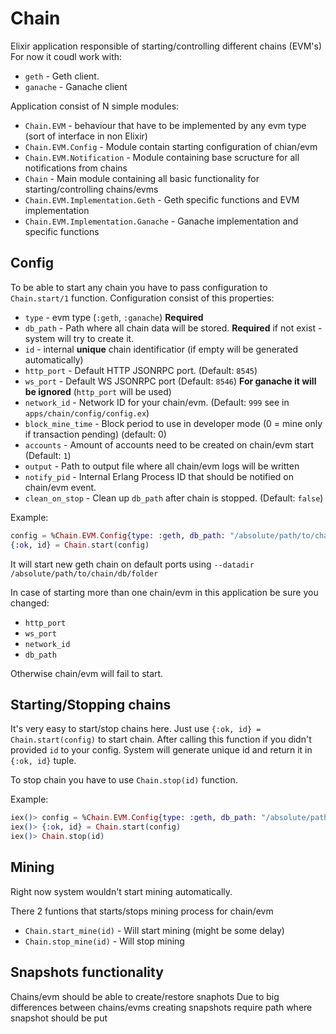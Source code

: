 # Chain

Elixir application responsible of starting/controlling different chains (EVM's)
For now it coudl work with:

 - `geth` - Geth client.
 - `ganache` - Ganache client

Application consist of N simple modules:
 - `Chain.EVM` - behaviour that have to be implemented by any evm type (sort of interface in non Elixir)
 - `Chain.EVM.Config` - Module contain starting configuration of chian/evm
 - `Chain.EVM.Notification` - Module containing base scructure for all notifications from chains
 - `Chain` - Main module containing all basic functionality for starting/controlling chains/evms
 - `Chain.EVM.Implementation.Geth` - Geth specific functions and EVM implementation
 - `Chain.EVM.Implementation.Ganache` - Ganache implementation and specific functions

## Config
To be able to start any chain you have to pass configuration to `Chain.start/1` function.
Configuration consist of this properties:

 - `type` - evm type (`:geth`, `:ganache`) **Required**
 - `db_path` - Path where all chain data will be stored. **Required** if not exist - system will try to create it.
 - `id` - internal **unique** chain identificatior (if empty will be generated automatically)
 - `http_port` - Default HTTP JSONRPC port. (Default: `8545`)
 - `ws_port` - Default WS JSONRPC port (Default: `8546`) **For ganache it will be ignored** (`http_port` will be used)
 - `network_id` - Network ID for your chain/evm. (Default: `999` see in `apps/chain/config/config.ex`)
 - `block_mine_time` - Block period to use in developer mode (0 = mine only if transaction pending) (default: 0)
 - `accounts` - Amount of accounts need to be created on chain/evm start (Default: `1`)
 - `output` - Path to output file where all chain/evm logs will be written
 - `notify_pid` - Internal Erlang Process ID that should be notified on chain/evm event.
 - `clean_on_stop` - Clean up `db_path` after chain is stopped. (Default: `false`)

Example:
```elixir
config = %Chain.EVM.Config{type: :geth, db_path: "/absolute/path/to/chain/db/folder", notify_pid: self()}
{:ok, id} = Chain.start(config)
```

It will start new geth chain on default ports using `--datadir /absolute/path/to/chain/db/folder`

In case of starting more than one chain/evm in this application be sure you changed:

 - `http_port`
 - `ws_port`
 - `network_id`
 - `db_path`

Otherwise chain/evm will fail to start.

## Starting/Stopping chains
It's very easy to start/stop chains here.
Just use `{:ok, id} = Chain.start(config)` to start chain.
After calling this function if you didn't provided `id` to your config. System will generate unique id and return it in `{:ok, id}` tuple.

To stop chain you have to use `Chain.stop(id)` function.

Example:
```elixir
iex()> config = %Chain.EVM.Config{type: :geth, db_path: "/absolute/path/to/chain/db/folder", notify_pid: self()}
iex()> {:ok, id} = Chain.start(config)
iex()> Chain.stop(id)
```

## Mining
Right now system wouldn't start mining automatically.

There 2 funtions that starts/stops mining process for chain/evm

 - `Chain.start_mine(id)` - Will start mining (might be some delay)
 - `Chain.stop_mine(id)` - Will stop mining

## Snapshots functionality
Chains/evm should be able to create/restore snaphots
Due to big differences between chains/evms creating snapshots require path where snapshot should be put

